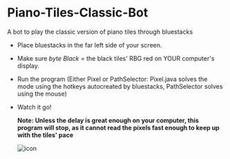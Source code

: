 # Piano-Tiles-Classic-Bot
A bot to play the classic version of piano tiles through bluestacks

- Place bluestacks in the far left side of your screen. <p>
- Make sure <i>byte Black =</i> the black tiles' RBG red on YOUR computer's display. <p>
- Run the program (Either Pixel or PathSelector: Pixel.java solves the mode using the hotkeys autocreated by bluestacks, PathSelector solves using the mouse) <p>
- Watch it go! <p>
<b> Note: Unless the delay is great enough on your computer, this program will stop, as it cannot read the pixels fast enough to keep up with the tiles' pace</b> <p>
![icon](https://user-images.githubusercontent.com/33200183/34471524-f5780d06-ef19-11e7-9bb3-576cedc9ca7b.jpg)

